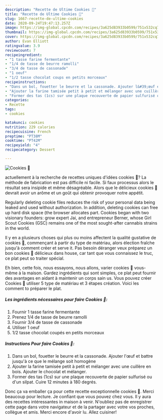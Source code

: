 ```yaml
---
description: "Recette de Ultime Cookies 🍪"
title: "Recette de Ultime Cookies 🍪"
slug: 1667-recette-de-ultime-cookies
date: 2020-09-24T19:47:13.257Z
image: https://img-global.cpcdn.com/recipes/3a625d83933b0599/751x532cq70/cookies-🍪-photo-principale-de-la-recette.jpg
thumbnail: https://img-global.cpcdn.com/recipes/3a625d83933b0599/751x532cq70/cookies-🍪-photo-principale-de-la-recette.jpg
cover: https://img-global.cpcdn.com/recipes/3a625d83933b0599/751x532cq70/cookies-🍪-photo-principale-de-la-recette.jpg
author: Evan Elliott
ratingvalue: 3.9
reviewcount: 7
recipeingredient:
- "1 tasse farine fermentante"
- "1/4 de tasse de beurre ramolli"
- "3/4 de tasse de cassonade"
- "1 oeuf"
- "1/2 tasse chocolat coups en petits morceaux"
recipeinstructions:
- "Dans un bol, fouetter le beurre et la cassonade. Ajouter l&#39;œuf et battre jusqu&#39;à ce que le mélange soit homogène"
- "Ajouter la farine tamisée petit à petit et mélanger avec une cuillère en bois. Ajouter le chocolat et mélanger."
- "Former des tas (1cs) sur une plaque recouverte de papier sulfurisé ou d&#39;un silpat. Cuire 12 minutes à 180 degrés."
categories:
- Recette
tags:
- cookies

katakunci: cookies 
nutrition: 229 calories
recipecuisine: French
preptime: "PT38M"
cooktime: "PT42M"
recipeyield: "4"
recipecategory: Dessert

---
```



![Cookies 🍪](https://img-global.cpcdn.com/recipes/3a625d83933b0599/751x532cq70/cookies-🍪-photo-principale-de-la-recette.jpg)

actuellement à la recherche de recettes uniques d'idées cookies 🍪? La méthode de fabrication est pas difficile ni facile. Si faux processus alors le résultat sera insipide et même désagréable. Alors que le délicieux cookies 🍪 devrait avoir un arôme et un goût qui obtenir provoquer notre appétit.

Regularly deleting cookie files reduces the risk of your personal data being leaked and used without authorization. In addition, deleting cookies can free up hard disk space (the browser allocates part. Cookies began with two visionary founders: grow expert Jai, and entrepreneur Berner, whose Girl Scout Cookies (GSC) remains one of the most sought-after cannabis strains in the world.

Il y en a plusieurs choses qui plus ou moins affectent la qualité gustative de cookies 🍪, commençant à partir du type de matériau, alors élection fraîche jusqu'à comment créer et serve it. Pas besoin déranger veux préparez un bon cookies 🍪 délicieux dans house, car tant que vous connaissez le truc, ce plat peut so traiter spécial.


Eh bien, cette fois, nous essayons, nous allons, varier cookies 🍪 vous-même à la maison. Gardez ingrédients qui sont simples, ce plat peut fournir des avantages en aidant à maintenir un corps sain us. Vous pouvez créer Cookies 🍪 utiliser 5 type de matériau et 3 étapes création. Voici les comment to préparer le plat.

<!--inarticleads1-->

##### Les ingrédients nécessaires pour faire Cookies 🍪:

1. Fournir 1 tasse farine fermentante
1. Prenez 1/4 de tasse de beurre ramolli
1. Fournir 3/4 de tasse de cassonade
1. Utiliser 1 oeuf
1.  1/2 tasse chocolat coupés en petits morceaux




<!--inarticleads2-->

##### Instructions Pour faire Cookies 🍪:

1. Dans un bol, fouetter le beurre et la cassonade. Ajouter l&#39;œuf et battre jusqu&#39;à ce que le mélange soit homogène
1. Ajouter la farine tamisée petit à petit et mélanger avec une cuillère en bois. Ajouter le chocolat et mélanger.
1. Former des tas (1cs) sur une plaque recouverte de papier sulfurisé ou d&#39;un silpat. Cuire 12 minutes à 180 degrés.





Donc ça va emballer ça pour cette recette exceptionnelle cookies 🍪. Merci beaucoup pour lecture. Je confiant que vous pouvez chez vous. Il y aura des recettes  intéressantes in maison à venir. N'oubliez pas de enregistrer cette page dans votre navigateur et de la partager avec votre vos proches, collègue et amis. Merci encore d'avoir lu. Allez cuisiner!
